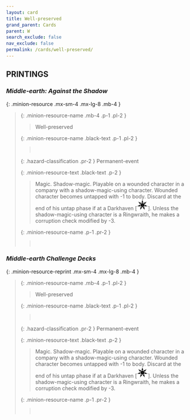 ```yaml
---
layout: card
title: Well-preserved
grand_parent: Cards
parent: W
search_exclude: false
nav_exclude: false
permalink: /cards/well-preserved/
---
```


## PRINTINGS


### _Middle-earth: Against the Shadow_

{: .minion-resource .mx-sm-4 .mx-lg-8 .mb-4 }
> {: .minion-resource-name .mb-4 .p-1 .pl-2 }
> > <div class="hazard-mp"></div>
> > <div class="card-name">Well-preserved</div>
>
> {: .minion-resource-name .black-text .p-1 .pl-2 }
> > &nbsp;
>
> {: .hazard-classification .pr-2 }
> Permanent-event
>
> {: .minion-resource-text .black-text .p-2 }
> > Magic. Shadow-magic. Playable on a wounded character in a company with a shadow-magic-using character. Wounded character becomes untapped with -1 to body. Discard at the end of his untap phase if at a Darkhaven \[![](/assets/images/dark-haven.svg)]. Unless the shadow-magic-using character is a Ringwraith, he makes a corruption check modified by -3.  
> 
> {: .minion-resource-name .p-1 .pr-2 }
> > <div class="card-shield"></div>
> > <div class="card-corruption-white">&nbsp;</div>

### _Middle-earth Challenge Decks_

{: .minion-resource-reprint .mx-sm-4 .mx-lg-8 .mb-4 }
> {: .minion-resource-name .mb-4 .p-1 .pl-2 }
> > <div class="hazard-mp"></div>
> > <div class="card-name">Well-preserved</div>
>
> {: .minion-resource-name .black-text .p-1 .pl-2 }
> > &nbsp;
>
> {: .hazard-classification .pr-2 }
> Permanent-event
>
> {: .minion-resource-text .black-text .p-2 }
> > Magic. Shadow-magic. Playable on a wounded character in a company with a shadow-magic-using character. Wounded character becomes untapped with -1 to body. Discard at the end of his untap phase if at a Darkhaven \[![](/assets/images/dark-haven.svg)]. Unless the shadow-magic-using character is a Ringwraith, he makes a corruption check modified by -3.  
> 
> {: .minion-resource-name .p-1 .pr-2 }
> > <div class="card-shield"></div>
> > <div class="card-corruption-white">&nbsp;</div>
